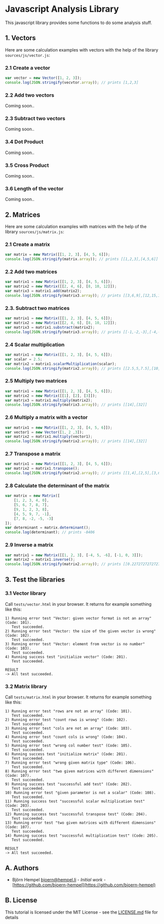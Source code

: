 # Javascript Analysis Library

This javascript library provides some functions to do some analysis stuff.

## 1. Vectors

Here are some calculation examples with vectors with the help of the library `sources/js/vector.js`:

### 2.1 Create a vector

```javascript
var vector = new Vector([1, 2, 3]);
console.log(JSON.stringify(vecvtor.array)); // prints [1,2,3]
```

### 2.2 Add two vectors

Coming soon..

### 2.3 Subtract two vectors

Coming soon..

### 3.4 Dot Product

Coming soon..

### 3.5 Cross Product

Coming soon..

### 3.6 Length of the vector

Coming soon..

## 2. Matrices

Here are some calculation examples with matrices with the help of the library `sources/js/matrix.js`:

### 2.1 Create a matrix

```javascript
var matrix = new Matrix([[1, 2, 3], [4, 5, 6]]);
console.log(JSON.stringify(matrix.array)); // prints [[1,2,3],[4,5,6]]
```

### 2.2 Add two matrices

```javascript
var matrix1 = new Matrix([[1, 2, 3], [4, 5, 6]]);
var matrix2 = new Matrix([[2, 4, 6], [8, 10, 12]]);
var matrix3 = matrix1.add(matrix2);
console.log(JSON.stringify(matrix3.array)); // prints [[3,6,9],[12,15,18]]
```

### 2.3. Subtract two matrices

```javascript
var matrix1 = new Matrix([[1, 2, 3], [4, 5, 6]]);
var matrix2 = new Matrix([[2, 4, 6], [8, 10, 12]]);
var matrix3 = matrix1.substract(matrix2);
console.log(JSON.stringify(matrix3.array)); // prints [[-1,-2,-3],[-4,-5,-6]]
```

### 2.4 Scalar multiplication

```javascript
var matrix1 = new Matrix([[1, 2, 3], [4, 5, 6]]);
var scalar = 2.5;
var matrix2 = matrix1.scalarMultiplication(scalar);
console.log(JSON.stringify(matrix2.array)); // prints [[2.5,5,7.5],[10,12.5,15]]
```

### 2.5 Multiply two matrices

```javascript
var matrix1 = new Matrix([[1, 2, 3], [4, 5, 6]]);
var matrix2 = new Matrix([[1], [2], [3]]);
var matrix3 = matrix1.multiply(matrix2);
console.log(JSON.stringify(matrix3.array)); // prints [[14],[32]]
```

### 2.6 Multiply a matrix with a vector

```javascript
var matrix1 = new Matrix([[1, 2, 3], [4, 5, 6]]);
var vector1 = new Vector([1, 2 ,3]);
var matrix2 = matrix1.multiply(vector1);
console.log(JSON.stringify(matrix2.array)); // prints [[14],[32]]
```

### 2.7 Transpose a matrix

```javascript
var matrix1 = new Matrix([[1, 2, 3], [4, 5, 6]]);
var matrix2 = matrix1.transpose();
console.log(JSON.stringify(matrix2.array)); // prints [[1,4],[2,5],[3,6]]
```

### 2.8 Calculate the determinant of the matrix

```javascript
var matrix = new Matrix([
    [1, 2, 3, 4, 0],
    [5, 6, 7, 8, 7],
    [9, 1, 2, 3, 8],
    [4, 5, 9, 7, -1],
    [7, 8, -2, -5, -3]
]);
var determinant = matrix.determinant();
console.log(determinant); // prints -8406
```

### 2.9 Inverse a matrix

```javascript
var matrix1 = new Matrix([[1, 2, 3], [-4, 5, -6], [-1, 0, 3]]);
var matrix2 = matrix1.inverse();
console.log(JSON.stringify(matrix2.array)); // prints [[0.22727272727272718,-0.0909090909090909,-0.40909090909090906],[0.27272727272727276,0.09090909090909091,-0.09090909090909093],[0.07575757575757576,-0.030303030303030307,0.196969696969697]]
```

## 3. Test the libraries

### 3.1 Vector library

Call `tests/vector.html` in your browser. It returns for example something like this:

```text
1) Running error test "Vector: given vector format is not an array" (Code: 101).
   Test succeeded.
2) Running error test "Vector: the size of the given vector is wrong" (Code: 102).
   Test succeeded.
3) Running error test "Vector: element from vector is no number" (Code: 103).
   Test succeeded.
4) Running success test "initialize vector" (Code: 201).
   Test succeeded.

RESULT
-> All test succeeded.
```

### 3.2 Matrix library

Call `tests/matrix.html` in your browser. It returns for example something like this:

```text
1) Running error test "rows are not an array" (Code: 101).
   Test succeeded.
2) Running error test "count rows is wrong" (Code: 102).
   Test succeeded.
3) Running error test "cols are not an array" (Code: 103).
   Test succeeded.
4) Running error test "count cols is wrong" (Code: 104).
   Test succeeded.
5) Running error test "wrong col number test" (Code: 105).
   Test succeeded.
6) Running success test "initialize matrix" (Code: 201).
   Test succeeded.
7) Running error test "wrong given matrix type" (Code: 106).
   Test succeeded.
8) Running error test "two given matrices with different dimensions" (Code: 107).
   Test succeeded.
9) Running success test "successful add test" (Code: 202).
   Test succeeded.
10) Running error test "given parameter is not a scalar" (Code: 108).
   Test succeeded.
11) Running success test "successful scalar multiplication test" (Code: 203).
   Test succeeded.
12) Running success test "successful transpose test" (Code: 204).
   Test succeeded.
13) Running error test "two given matrices with different dimensions" (Code: 107).
   Test succeeded.
14) Running success test "successful multiplication test" (Code: 205).
   Test succeeded.

RESULT
-> All test succeeded.
```

## A. Authors

* Björn Hempel <bjoern@hempel.li> - _Initial work_ - [https://github.com/bjoern-hempel](https://github.com/bjoern-hempel)

## B. License

This tutorial is licensed under the MIT License - see the [LICENSE.md](/LICENSE.md) file for details
